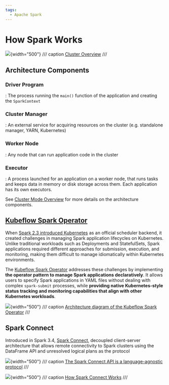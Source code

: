 ```yaml
---
tags:
  - Apache Spark
---
```


# How Spark Works

![](https://spark.apache.org/docs/latest/img/cluster-overview.png){width="500"}
/// caption
[Cluster Overview](https://spark.apache.org/docs/latest/cluster-overview.html)
///

## Architecture Components

### Driver Program

: The process running the `main()` function of the application and creating the `SparkContext`

### Cluster Manager

: An external service for acquiring resources on the cluster (e.g. standalone manager, YARN, Kubernetes)

### Worker Node

: Any node that can run application code in the cluster

### Executor

: A process launched for an application on a worker node, that runs tasks and keeps data in memory or disk storage across them. Each application has its own executors.

See [Cluster Mode Overview](https://spark.apache.org/docs/latest/cluster-overview.html) for more details on the architecture components.

## [Kubeflow Spark Operator](https://www.kubeflow.org/docs/components/spark-operator/overview/)

When [Spark 2.3 introduced Kubernetes](https://spark.apache.org/docs/latest/running-on-kubernetes.html) as an official scheduler backend, it created challenges in managing Spark application lifecycles on Kubernetes. Unlike traditional workloads such as Deployments and StatefulSets, Spark applications required different approaches for submission, execution, and monitoring, making them difficult to manage idiomatically within Kubernetes environments.

The [Kubeflow Spark Operator](https://www.kubeflow.org/docs/components/spark-operator/overview/) addresses these challenges by implementing **the operator pattern to manage Spark applications declaratively**. It allows users to specify Spark applications in YAML files without dealing with complex `spark-submit` processes, while **providing native Kubernetes-style status tracking and monitoring capabilities that align with other Kubernetes workloads**.

![](https://www.kubeflow.org/docs/components/spark-operator/overview/architecture-diagram.png){width="500"}
/// caption
[Architecture diagram of the Kubeflow Spark Operator](https://www.kubeflow.org/docs/components/spark-operator/overview/#architecture)
///

## Spark Connect

Introduced in Spark 3.4, [Spark Connect](https://spark.apache.org/docs/latest/spark-connect-overview.html),  decoupled client-server architecture that allows remote connectivity to Spark clusters using the DataFrame API and unresolved logical plans as the protocol

![](https://spark.apache.org/docs/latest/img/spark-connect-api.png){width="500"}
/// caption
[The Spark Connect API is a language-agnostic protocol](https://spark.apache.org/docs/latest/spark-connect-overview.html#spark-connect-overview)
///

![](https://spark.apache.org/docs/latest/img/spark-connect-communication.png){width="500"}
/// caption
[How Spark Connect Works](https://spark.apache.org/docs/latest/spark-connect-overview.html#how-spark-connect-works)
///